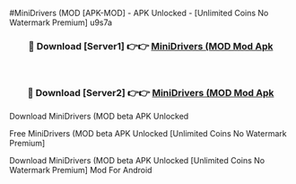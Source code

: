 #MiniDrivers (MOD [APK-MOD] - APK Unlocked - [Unlimited Coins No Watermark Premium] u9s7a



<div align="center">

<h3>🔴 Download [Server1] 👉👉 <a href="https://momento.my/?title=MiniDrivers_(MOD">MiniDrivers (MOD Mod Apk</a></h3><br>

<h3>🔴 Download [Server2] 👉👉 <a href="https://momento.my/?title=MiniDrivers_(MOD">MiniDrivers (MOD Mod Apk</a></h3>
</div>



Download MiniDrivers (MOD beta APK Unlocked

Free MiniDrivers (MOD beta APK Unlocked [Unlimited Coins No Watermark Premium]

Download MiniDrivers (MOD beta APK Unlocked [Unlimited Coins No Watermark Premium] Mod For Android
